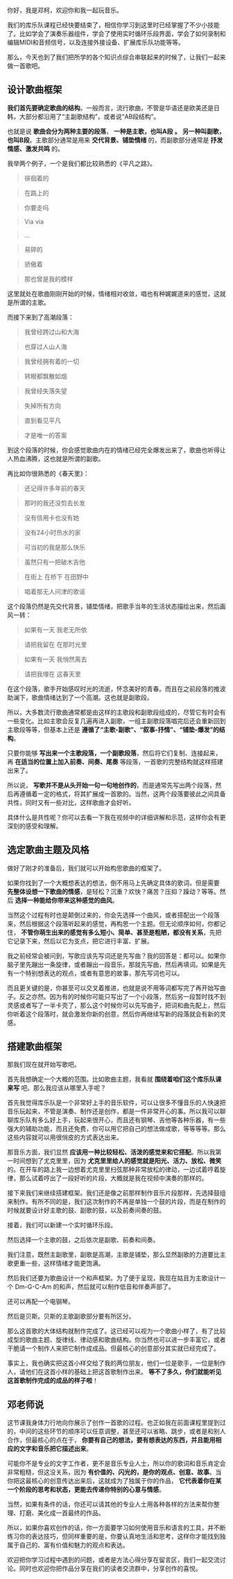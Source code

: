 你好，我是邓柯，欢迎你和我一起玩音乐。

我们的库乐队课程已经快要结束了，相信你学习到这里时已经掌握了不少小技能了。比如学会了演奏乐器组件，学会了使用实时循环乐段界面，学会了如何录制和编辑MIDI和音频信号，以及连接外接设备、扩展库乐队功能等等。

那么，今天也到了我们把所学的各个知识点综合串联起来的时候了，让我们一起来做一首歌吧。

## **设计歌曲框架**

**我们首先要确定歌曲的结构**。一般而言，流行歌曲，不管是华语还是欧美还是日韩，大部分都沿用了“主副歌结构”，或者说“AB段结构”。

也就是说 **歌曲会分为两种主要的段落**， **一种是主歌，也叫A段** **。** **另一种叫副歌，也叫B段**。主歌部分通常是用来 **交代背景、铺垫情绪** 的，而副歌部分通常是 **抒发情感、激发共鸣** 的。

我举两个例子，一个是我们都比较熟悉的《平凡之路》。

> 徘徊着的

> 在路上的

> 你要走吗

> Via via

> …

> 易碎的

> 骄傲着

> 那也曾是我的模样

这里就处在歌曲刚刚开始的时候，情绪相对收敛，唱也有种娓娓道来的感觉，这就是所谓的主歌。

而接下来到了高潮段落：

> 我曾经跨过山和大海

> 也穿过人山人海

> 我曾经拥有着的一切

> 转眼都飘散如烟

> 我曾经失落失望

> 失掉所有方向

> 直到看见平凡

> 才是唯一的答案

到这个段落的时候，你会感觉歌曲内在的情绪已经完全爆发出来了，歌曲也听得让人热血沸腾，这也就是所谓的副歌。

再比如你很熟悉的《春天里》：

> 还记得许多年前的春天

> 那时的我还没剪去长发

> 没有信用卡也没有她

> 没有24小时热水的家

> 可当初的我是那么快乐

> 虽然只有一把破木吉他

> 在街上 在桥下 在田野中

> 唱着那无人问津的歌谣

这个段落仍然是先交代背景，铺垫情绪，把歌手当年的生活状态描绘出来，然后画风一转：

> 如果有一天 我老无所依

> 请把我留在 在那时光里

> 如果有一天 我悄然离去

> 请把我埋在 这春天里

在这个段落，歌手开始感叹时光的流逝，怀念美好的青春。而且在之前段落的推波助澜下，歌曲情绪达到了一个高潮。这也就是副歌段。

所以，大多数流行歌曲通常都是由这样的主歌段和副歌段组成的，尽管它有时会有一些变化。比如主歌会反复几遍再进入副歌，一组主副歌段落唱完后还会重新回到主歌段等等，但基本上还是 **遵循了“主歌-副歌”、“叙事-抒情”、“铺垫-爆发”的结构**。

只要你能够 **写出来一个主歌段落，一个副歌段落**，然后将它们复制、连接起来，再 **在适当的位置上加入前奏、间奏、尾奏** 等段落，一首歌的完整结构就这样搭建出来了。

所以说， **写歌并不是从头开始一句一句地创作的**，而是通常先写出两个段落，然后再遵循着一定的格式，将其扩展成一首歌的。当然，这两个段落要彼此之间具备共性，同时又有一些对比，这样歌曲才会好听。

具体什么是共性呢？你可以去看一下我在视频中的详细讲解和示范，这样你会有更深刻的感受和理解。

## **选定歌曲主题及风格**

做好了刚才的准备后，我们就可以开始构思歌曲的框架了。

如果你找到了一个大概想表达的想法，倒不用马上先确定具体的歌词，但是需要 **先整体设想一下歌曲的情感**，是轻松？沉重？欢快？痛苦？压抑？躁动？等等。然后 **选择一种能给你带来这种感觉的曲风**。

当然这个过程有时也是颠倒过来的，你会先选择一个曲风，或者搭配出一个段落来，然后根据这个段落听起来的感觉，再构思一个主题。但无论顺序如何，你都记住， **不管你萌生出来的感觉有多么短小、简单、甚至是粗陋，都没有关系**，先把它记录下来，然后以它为支点，把它进行丰富、扩展。

我之前经常会被问到，写歌应该先写词还是先写曲？我的回答是：都可以。如果你脑子里先蹦出一条旋律，或者蹦出一段音乐，那就先写曲，然后再填词。如果是先有一个特别想表达的观点，或者有意思的故事，那先写词也可以。

而且更关键的是，你甚至可以交叉着推进，也就是说不用等词都写完了再开始写曲子。反之亦然。因为有的时候你可能只写出了一个小段落，然后另一段暂时找不到灵感或者写了一半卡壳了，那么这个时候你可以先写曲子，把词和曲先配上，然后你听着这个段落时，就会激发你新的创意，然后你再继续写新的段落就会有新的灵感。

## **搭建歌曲框架**

那我们现在就开始写歌吧。

首先我想确定一个大概的范围。比如歌曲主题，我看就 **围绕着咱们这个库乐队课来写** 吧。那么我应该从哪里入手呢？

首先我觉得库乐队是一个非常好上手的音乐软件，可以让很多不懂音乐的人快速把音乐玩起来，不管是演奏、制作还是创作，都是一件非常开心的事。所以我可以聊聊库乐队有多么好上手，玩起来很开心，而且还有钢琴、吉他等各种乐器，有一些强大的辅助功能，而且还免费，你可以用它把自己的想法做成歌，等等等等。那么这些内容就可以用很俏皮的方式表达出来。

那音乐方面，我们显然 **应该用一种比较轻松、活泼的感觉来和它搭配**。所以我第一时间想到了尤克里里，因为 **尤克里里给人的感觉就是阳光、活力、放松、微笑** 的。在开车的路上我一边想着尤克里里扫弦那种非常放松的律动，一边试着哼着旋律，那么试着哼出了一段好听的片段，大概就是我在视频中演奏的那样的。

接下来我们来继续搭建框架。我们还是像之前那样制作音乐片段那样，先选择鼓组来制作。有所不同的是，我们这次制作的不再是单独一个鼓的片段，而是在制作的时候就要设计好主歌的鼓、副歌的鼓，以及前奏间奏的鼓。

接着，我们可以新建一个实时循环乐段。

然后选择一个主歌的鼓，之后依次是副歌、前奏和间奏。

我们注意，既然主副歌里，副歌是高潮，主歌是铺垫，那么显然副歌的力道要比主歌更重一些，这样情绪才能更饱满。

然后我们还要为歌曲设计一个和声框架。为了便于呈现，我现在姑且为主歌设计一个 Dm-G-C-Am 的和声，然后就可以制作低音和伴奏声部了。

还可以再配一个电钢琴。

然后是贝斯。贝斯的主歌副歌部分要有所区分。

那么这首歌的大体结构就制作完成了。这已经可以视为一个歌曲小样了，有了比较成型的歌曲主题、旋律线、律动感和歌曲结构。你当然也可以进一步丰富它，或者干脆请一个制作人来把它制作成成品。但最核心的创意部分其实就已经完成了。

事实上，我也确实把这首小样交给了我的两位朋友，他们一位是歌手，一位是制作人，请他们在这首小样的基础上把这首歌制作出来。 **等不了多久，你们就能听见这首歌制作完成的成品的样子啦**！

## **邓老师说**

这节课我身体力行地向你展示了创作一首歌的过程。也正如我在前面课程里提到过的，中间的这些环节的顺序可以任意调整，甚至还可以省略、跳步，或者是和别人合作，但最核心的点在于， **你要有自己的想法，要有想表达的东西，并且能用相应的文字和音乐把它描述出来**。

可能你不是专业的文字工作者，更不是音乐专业人士，所以你的歌词和音乐肯定会非常粗糙，但这没关系，因为 **有价值的、闪光的，是你的观点、创意、故事**。当你把这最核心的创意传达出来后，这就成为了独属于你的作品， **它代表着你在某一个阶段的思考和状态，更能去传递你特别的心意与情感**。

当然，如果有条件的话，你还可以请其他的专业人士用各种各样的方法来帮你整理、打磨、美化成一首最终的作品。

所以，如果你喜欢创作的话，你一方面要学习如何使用音乐和语言的工具，并不断练习你的表达技巧，但同样重要的是，你要认真地生活和思考，这样你才能找到独属于自己的、富有价值和魅力的观点和表达。

欢迎把你学习过程中遇到的问题，或者是方法心得分享在留言区，我们一起交流讨论。同时也欢迎你把作品分享在我们的读者交流群中，分享创作的喜悦。